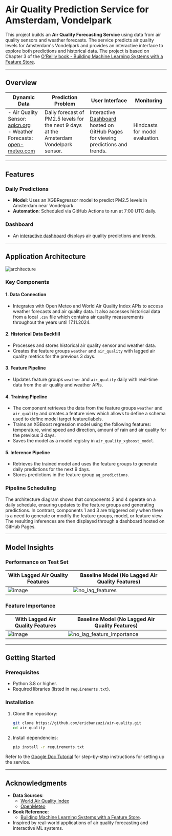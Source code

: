 # Air Quality Prediction Service for Amsterdam, Vondelpark  

This project builds an **Air Quality Forecasting Service** using data from air quality sensors and weather forecasts. The service predicts air quality levels for Amsterdam's Vondelpark and provides an interactive interface to explore both predictions and historical data. The project is based on Chapter 3 of the [O'Reilly book - Building Machine Learning Systems with a Feature Store](https://github.com/featurestorebook/mlfs-book).

---

## Overview  

| **Dynamic Data**                     | **Prediction Problem**                            | **User Interface**                                                                | **Monitoring**   |
|--------------------------------------|--------------------------------------------------|-----------------------------------------------------------------------------------|------------------|
| - Air Quality Sensor: [aqicn.org](https://aqicn.org/city/netherland/amsterdam/vondelpark/) <br> - Weather Forecasts: [open-meteo.com](https://open-meteo.com/) | Daily forecast of PM2.5 levels for the next 9 days at the Amsterdam Vondelpark sensor. | Interactive [Dashboard](https://ericbanzuzi.github.io/air-quality/air-quality) hosted on GitHub Pages for viewing predictions and trends. | Hindcasts for model evaluation. |

---

## Features  

### **Daily Predictions**  
- **Model**: Uses an XGBRegressor model to predict PM2.5 levels in Amsterdam near Vondelpark.  
- **Automation**: Scheduled via GitHub Actions to run at 7:00 UTC daily.  

### **Dashboard**  
- An [interactive dashboard](https://ericbanzuzi.github.io/air-quality/air-quality/)  displays air quality predictions and trends.  

---

## Application Architecture  
![architecture](https://github.com/user-attachments/assets/c2eba349-1dd0-4878-ada5-f64b8470550b)


### **Key Components**  
#### 1. **Data Connection**  
   - Integrates with Open Meteo and World Air Quality Index APIs to access weather forecasts and air quality data. It also accesses historical data from a local  `.csv` file which contains air quality measurements throughout the years until 17.11.2024. 

#### 2. **Historical Data Backfill**  
   - Processes and stores historical air quality sensor and weather data.  
   - Creates the feature groups `weather` and  `air_quality` with lagged air quality metrics for the previous 3 days.  

#### 3. **Feature Pipeline**  
   - Updates feature groups `weather` and  `air_quality` daily with real-time data from the air quality and weather APIs.  

#### 4. **Training Pipeline** 
   - The component retrieves the data from the feature groups `weather` and  `air_quality` and creates a feature view which allows to define a schema used to define model target feature/labels.  
   - Trains an XGBoost regression model using the following features: temperature, wind speed and direction, amount of rain and air quality for the previous 3 days.
   - Saves the model as a model registry in  `air_quality_xgboost_model`.

#### 5. **Inference Pipeline**  
   - Retrieves the trained model and uses the feature groups to generate daily predictions for the next 9 days.  
   - Stores predictions in the feature group `aq_predictions`.  


### **Pipeline Scheduling**  

The architecture diagram shows that components 2 and 4 operate on a daily schedule, ensuring updates to the feature groups and generating predictions. In contrast, components 1 and 3 are triggered only when there is a need to generate or modify the feature groups, model, or feature view. The resulting inferences are then displayed through a dashboard hosted on GitHub Pages.


---

## Model Insights

### Performance on Test Set

| **With Lagged Air Quality Features**                                   | **Baseline Model (No Lagged Air Quality Features)**                              |
|------------------------------------------------------------------------|----------------------------------------------------------------------------------|
| ![image](https://github.com/user-attachments/assets/f32199a8-0adf-4a8e-95bd-083f903e5783) | ![no_lag_features](https://github.com/user-attachments/assets/b2ad8ffe-4498-423b-807c-20889d53fd7a) |

### Feature Importance

| **With Lagged Air Quality Features**                                   | **Baseline Model (No Lagged Air Quality Features)**                              |
|------------------------------------------------------------------------|----------------------------------------------------------------------------------|
| ![image](https://github.com/user-attachments/assets/af80887f-497b-4991-95cd-9b05ab8b5486) | ![no_lag_featurs_importance](https://github.com/user-attachments/assets/e1a484d4-5a17-4537-851d-f2d900c8d6f8) |




---
## Getting Started  

### **Prerequisites**  
- Python 3.8 or higher.  
- Required libraries (listed in `requirements.txt`).  

### **Installation**  
1. Clone the repository:  
   ```bash  
   git clone https://github.com/ericbanzuzi/air-quality.git  
   cd air-quality  
   ```  
2. Install dependencies:  
   ```bash  
   pip install -r requirements.txt  
   ```  

Refer to the [Google Doc Tutorial](https://docs.google.com/document/d/1YXfM1_rpo1-jM-lYyb1HpbV9EJPN6i1u6h2rhdPduNE/edit?usp=sharing) for step-by-step instructions for setting up the service.  

 
---

## Acknowledgments  

- **Data Sources**:  
  - [World Air Quality Index](https://waqi.info/)  
  - [OpenMeteo](https://open-meteo.com/)  
- **Book Reference**:  
  - [Building Machine Learning Systems with a Feature Store](https://github.com/featurestorebook/mlfs-book).  
- Inspired by real-world applications of air quality forecasting and interactive ML systems.  
 

